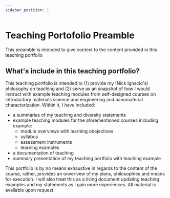 ```yaml
---
sidebar_position: 1
---
```


# Teaching Portofolio Preamble

This preamble is intended to give context to the content provided in this teaching portfolio

## What's include in this teaching portfolio?
This teaching portfolio is intended to (1) provide my (Nick Ignacio's) philosophy on teaching and (2) serve as an snapshot of how I would instruct with example teaching modules from self-designed courses on introductory materials science and engineering and nanomaterial characterization. Within it, I have included: 
* a summaries of my teaching and diversity statements
* example teaching modules for the aforementioned courses including example:
    * module overviews with learning obejectives
    * syllabus
    * assessment instruments 
    * learning examples
* a documentation of teaching
* summary presentation of my teaching portfolio with teaching example

This portfolio is by no means exhaustive in regards to the content of the course, rather, provides an onverivew of my plans, philosophies and means for execution. I will also treat this as a living document updating teaching examples and my statements as I gain more experiences. All material is available upon request.